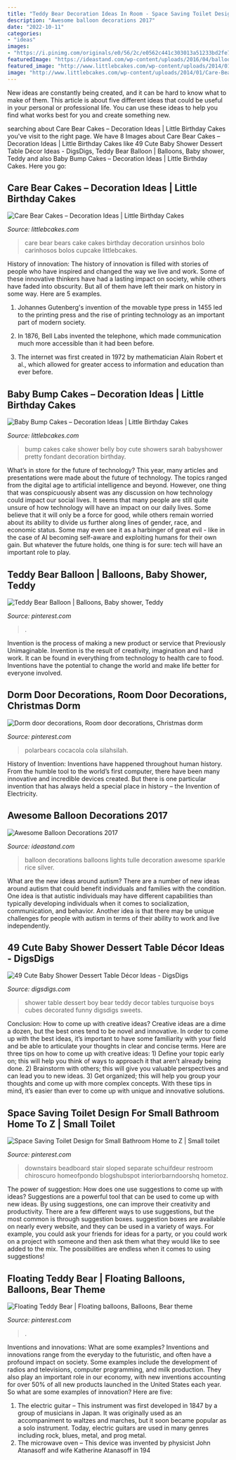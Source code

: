 ```yaml
---
title: "Teddy Bear Decoration Ideas In Room - Space Saving Toilet Design For Small Bathroom Home To Z"
description: "Awesome balloon decorations 2017"
date: "2022-10-11"
categories:
- "ideas"
images:
- "https://i.pinimg.com/originals/e0/56/2c/e0562c441c303013a51233bd2fe7ae74.jpg"
featuredImage: "https://ideastand.com/wp-content/uploads/2016/04/balloon-decorations/31-balloon-decoration-ideas.jpg"
featured_image: "http://www.littlebcakes.com/wp-content/uploads/2014/01/Baby-Bump-Cake.jpg"
image: "http://www.littlebcakes.com/wp-content/uploads/2014/01/Care-Bears-Cake.jpg"
---
```



New ideas are constantly being created, and it can be hard to know what to make of them. This article is about five different ideas that could be useful in your personal or professional life. You can use these ideas to help you find what works best for you and create something new.

	

		
searching about Care Bear Cakes – Decoration Ideas | Little Birthday Cakes you've visit to the right page. We have 8 Images about Care Bear Cakes – Decoration Ideas | Little Birthday Cakes like 49 Cute Baby Shower Dessert Table Décor Ideas - DigsDigs, Teddy Bear Balloon | Balloons, Baby shower, Teddy and also Baby Bump Cakes – Decoration Ideas | Little Birthday Cakes. Here you go:
		
    
## Care Bear Cakes – Decoration Ideas | Little Birthday Cakes

<img loading=lazy src="http://www.littlebcakes.com/wp-content/uploads/2014/01/Care-Bears-Cake.jpg" onerror="this.onerror=null;this.src='https://tse2.mm.bing.net/th?id=OIP.YOBREQZtGcBMeWN5zxlzSgHaJ3&amp;pid=15.1';" alt="Care Bear Cakes – Decoration Ideas | Little Birthday Cakes">

_Source: littlebcakes.com_

>care bear bears cake cakes birthday decoration ursinhos bolo carinhosos bolos cupcake littlebcakes. 

	

History of innovation:
The history of innovation is filled with stories of people who have inspired and changed the way we live and work. Some of these innovative thinkers have had a lasting impact on society, while others have faded into obscurity. But all of them have left their mark on history in some way. Here are 5 examples.
1) Johannes Gutenberg's invention of the movable type press in 1455 led to the printing press and the rise of printing technology as an important part of modern society.

2) In 1876, Bell Labs invented the telephone, which made communication much more accessible than it had been before.

3) The internet was first created in 1972 by mathematician Alain Robert et al., which allowed for greater access to information and education than ever before.

    
## Baby Bump Cakes – Decoration Ideas | Little Birthday Cakes

<img loading=lazy src="http://www.littlebcakes.com/wp-content/uploads/2014/01/Baby-Bump-Cake.jpg" onerror="this.onerror=null;this.src='https://tse4.mm.bing.net/th?id=OIP.lBHYuh-NEoKt6_8w6cYIjwHaLI&amp;pid=15.1';" alt="Baby Bump Cakes – Decoration Ideas | Little Birthday Cakes">

_Source: littlebcakes.com_

>bump cakes cake shower belly boy cute showers sarah babyshower pretty fondant decoration birthday. 

	

What’s in store for the future of technology?
This year, many articles and presentations were made about the future of technology. The topics ranged from the digital age to artificial intelligence and beyond. However, one thing that was conspicuously absent was any discussion on how technology could impact our social lives. 
It seems that many people are still quite unsure of how technology will have an impact on our daily lives. Some believe that it will only be a force for good, while others remain worried about its ability to divide us further along lines of gender, race, and economic status. Some may even see it as a harbinger of great evil - like in the case of AI becoming self-aware and exploiting humans for their own gain. But whatever the future holds, one thing is for sure: tech will have an important role to play.

    
## Teddy Bear Balloon | Balloons, Baby Shower, Teddy

<img loading=lazy src="https://i.pinimg.com/736x/74/a1/4e/74a14e37db3c97de69988d778756ca73.jpg" onerror="this.onerror=null;this.src='https://tse2.mm.bing.net/th?id=OIP.B85Lkl-ZvX6r4l1GuEM2YQHaKb&amp;pid=15.1';" alt="Teddy Bear Balloon | Balloons, Baby shower, Teddy">

_Source: pinterest.com_

>. 

	

Invention is the process of making a new product or service that Previously Unimaginable. Invention is the result of creativity, imagination and hard work. It can be found in everything from technology to health care to food. Inventions have the potential to change the world and make life better for everyone involved.

    
## Dorm Door Decorations, Room Door Decorations, Christmas Dorm

<img loading=lazy src="https://i.pinimg.com/originals/e0/56/2c/e0562c441c303013a51233bd2fe7ae74.jpg" onerror="this.onerror=null;this.src='https://tse4.mm.bing.net/th?id=OIP.5wXzLfhoZ-YHYvej4sknOwHaNG&amp;pid=15.1';" alt="Dorm door decorations, Room door decorations, Christmas dorm">

_Source: pinterest.com_

>polarbears cocacola cola silahsilah. 

	

History of Invention:
Inventions have happened throughout human history. From the humble tool to the world’s first computer, there have been many innovative and incredible devices created. But there is one particular invention that has always held a special place in history – the Invention of Electricity.

    
## Awesome Balloon Decorations 2017

<img loading=lazy src="https://ideastand.com/wp-content/uploads/2016/04/balloon-decorations/31-balloon-decoration-ideas.jpg" onerror="this.onerror=null;this.src='https://tse2.mm.bing.net/th?id=OIP.Ehv6FWY7eO0oOnxoX5mL3QHaLH&amp;pid=15.1';" alt="Awesome Balloon Decorations 2017">

_Source: ideastand.com_

>balloon decorations balloons lights tulle decoration awesome sparkle rice silver. 

	

What are the new ideas around autism?
There are a number of new ideas around autism that could benefit individuals and families with the condition. One idea is that autistic individuals may have different capabilities than typically developing individuals when it comes to socialization, communication, and behavior. Another idea is that there may be unique challenges for people with autism in terms of their ability to work and live independently.

    
## 49 Cute Baby Shower Dessert Table Décor Ideas - DigsDigs

<img loading=lazy src="https://www.digsdigs.com/photos/cute-baby-shower-sweets-tabl-decor-ideas-8.jpg" onerror="this.onerror=null;this.src='https://tse4.mm.bing.net/th?id=OIP.UZ31MaKbh881goNHtUXmMgHaLJ&amp;pid=15.1';" alt="49 Cute Baby Shower Dessert Table Décor Ideas - DigsDigs">

_Source: digsdigs.com_

>shower table dessert boy bear teddy decor tables turquoise boys cubes decorated funny digsdigs sweets. 

	

Conclusion: How to come up with creative ideas?
Creative ideas are a dime a dozen, but the best ones tend to be novel and innovative. In order to come up with the best ideas, it’s important to have some familiarity with your field and be able to articulate your thoughts in clear and concise terms. Here are three tips on how to come up with creative ideas: 1) Define your topic early on; this will help you think of ways to approach it that aren’t already being done. 2) Brainstorm with others; this will give you valuable perspectives and can lead you to new ideas. 3) Get organized; this will help you group your thoughts and come up with more complex concepts. With these tips in mind, it’s easier than ever to come up with unique and innovative solutions.

    
## Space Saving Toilet Design For Small Bathroom Home To Z | Small Toilet

<img loading=lazy src="https://i.pinimg.com/736x/c9/30/a5/c930a5e5b561b42e38b71de5e919badf.jpg" onerror="this.onerror=null;this.src='https://tse2.mm.bing.net/th?id=OIP.gOH2GuvRKMU7z_vGSYEtcAHaLH&amp;pid=15.1';" alt="Space Saving Toilet Design for Small Bathroom Home to Z | Small toilet">

_Source: pinterest.com_

>downstairs beadboard stair sloped separate schuifdeur restroom chiroscuro homeofpondo blogshubspot interiorbarndoorshq hometoz. 

	

The power of suggestion: How does one use suggestions to come up with ideas?
Suggestions are a powerful tool that can be used to come up with new ideas. By using suggestions, one can improve their creativity and productivity. There are a few different ways to use suggestions, but the most common is through suggestion boxes. suggestion boxes are available on nearly every website, and they can be used in a variety of ways. For example, you could ask your friends for ideas for a party, or you could work on a project with someone and then ask them what they would like to see added to the mix. The possibilities are endless when it comes to using suggestions!

    
## Floating Teddy Bear | Floating Balloons, Balloons, Bear Theme

<img loading=lazy src="https://i.pinimg.com/originals/29/a3/a2/29a3a232d49b178807ba798729778912.jpg" onerror="this.onerror=null;this.src='https://tse3.mm.bing.net/th?id=OIP.-13ut0cPy7AP5-fI3TmGoQHaJ4&amp;pid=15.1';" alt="Floating Teddy Bear | Floating balloons, Balloons, Bear theme">

_Source: pinterest.com_

>. 

	

Inventions and innovations: What are some examples?
Inventions and innovations range from the everyday to the futuristic, and often have a profound impact on society. Some examples include the development of radios and televisions, computer programming, and milk production. They also play an important role in our economy, with new inventions accounting for over 50% of all new products launched in the United States each year. So what are some examples of innovation? Here are five: 
1) The electric guitar – This instrument was first developed in 1847 by a group of musicians in Japan. It was originally used as an accompaniment to waltzes and marches, but it soon became popular as a solo instrument. Today, electric guitars are used in many genres including rock, blues, metal, and prog metal. 
2) The microwave oven – This device was invented by physicist John Atanasoff and wife Katherine Atanasoff in 194
